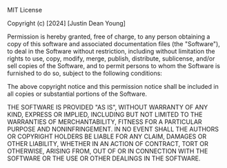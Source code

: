 MIT License

Copyright (c) [2024] [Justin Dean Young]

Permission is hereby granted, free of charge, to any person obtaining a copy of this software and associated documentation files (the
"Software"), to deal in the Software without restriction, including without limitation the rights to use, copy, modify, merge, publish,
distribute, sublicense, and/or sell copies of the Software, and to permit persons to whom the Software is furnished to do so, subject
to the following conditions:

The above copyright notice and this permission notice shall be included in all copies or substantial portions of the Software.

THE SOFTWARE IS PROVIDED "AS IS", WITHOUT WARRANTY OF ANY KIND, EXPRESS OR IMPLIED, INCLUDING BUT NOT LIMITED TO THE WARRANTIES OF
MERCHANTABILITY, FITNESS FOR A PARTICULAR PURPOSE AND NONINFRINGEMENT. IN NO EVENT SHALL THE AUTHORS OR COPYRIGHT HOLDERS BE LIABLE FOR
ANY CLAIM, DAMAGES OR OTHER LIABILITY, WHETHER IN AN ACTION OF CONTRACT, TORT OR OTHERWISE, ARISING FROM, OUT OF OR IN CONNECTION WITH
THE SOFTWARE OR THE USE OR OTHER DEALINGS IN THE SOFTWARE.
